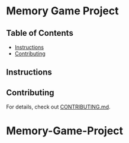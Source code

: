 # Memory Game Project

## Table of Contents

* [Instructions](#instructions)
* [Contributing](#contributing)

## Instructions


## Contributing


For details, check out [CONTRIBUTING.md](CONTRIBUTING.md).
# Memory-Game-Project

